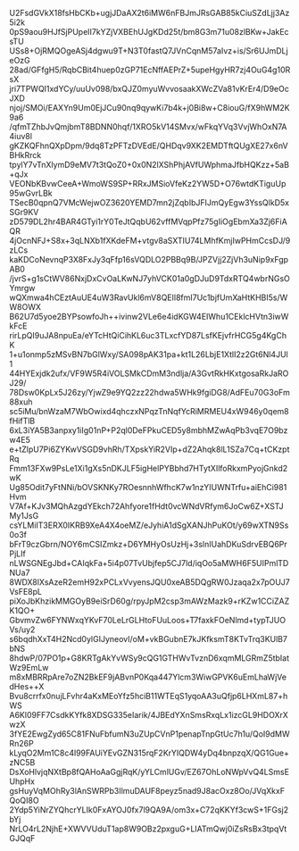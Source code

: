 U2FsdGVkX18fsHbCKb+ugjJDaAX2t6iMW6nFBJmJRsGAB85kCiuSZdLjj3Az5i2k
0pS9aou9HJfSjPUpeII7kYZjVXBEhUJgKDd25t/bm8G3m71u08zlBKw+JakEcsTU
USs8+OjRMQOgeASj4dgwu9T+N3T0fastQ7JVnCqnM57aIvz+is/Sr6UJmDLjeOzG
28ad/GFfgH5/RqbCBit4huep0zGP71EcNffAEPrZ+5upeHgyHR7zj4OuG4g10RsX
jri7TPWQI1xdYCy/uuUv098/bxQJZ0myuWvvosaakXWcZVa81vKrEr4/D9eOcJXD
njoj/SMOi/EAXYn9Um0EjJCu90nq9qywKi7b4k+j0Bi8w+C8iouG/fX9hWM2K9a6
/qfmTZhbJvQmjbmT8BDNN0hqf/1XRO5kV14SMvx/wFkqYVq3VvjWhOxN7A4iuv8l
gKZKQFhnQXpDpm/9dq8TzPFTzDVEdE/QHDqv9XK2EMDTftQUgXE27x6nVBHkRrck
tpylY7vTnXlymD9eMV7t3tQoZ0+0x0N2lXShPhjAVfUWphmaJfbHQKzz+5aB+qJx
VEONbKBvwCeeA+WmoWS9SP+RRxJMSioVfeKz2YW5D+O76wtdKTiguUp95wGvrLBk
TSecB0qpnQ7VMcWejwOZ3620YEMD7mn2jZqbIbJFIJmQyEgw3YssQlkD5xSGr9KV
zD579DL2hr4BAR4GTyi1rY0TeJtQqbU62vffMVqpPfz75gIiOgEbmXa3Zj6FiAQR
4jOcnNFJ+S8x+3qLNXb1fXKdeFM+vtgv8aSXTIU74LMhfKmjIwPHmCcsDJ/9zLCs
kaKDCoNevnqP3X8FxJy3qFfp16sVQDLO2PBBq9B/JPZVjj2ZjVh3uNip9xFgpAB0
/jvrS+g1sCtWV86NxjDxCvOaLKwNJ7yhVCK01a0gDJuD9TdxRTQ4wbrNGsOYmrgw
wQXmwa4hCEztAuUE4uW3RavUkl6mV8QEIl8fmI7Uc1bjfUmXaHtKHBI5s/WW8OWX
B62U7d5yoe2BYPsowfoJh++ivinw2VLe6e4idKGW4EIWhu1CEklcHVtn3iwWkFcE
rirLpQI9uJA8npuEa/eYTcHtQiCihKL6uc3TLxcfYD87LsfKEjvfrHCG5g4KgChK
1+u1onmp5zMSvBN7bGlWxy/SA098pAK31pa+kt1L26LbjE1XtlI2z2Gt6Nl4JUl1
44HYExjdk2ufx/VF9W5R4iVOLSMkCDmM3ndlja/A3GvtRkHKxtgosaRkJaROJ29/
78Dsw0KpLx5J26zy/YjwZ9e9YQ2zz22hdwa5WHk9fgiDG8/AdFEu70G3oFm88xuh
sc5iMu/bnWzaM7WbOwixd4qhczxNPqzTnNqfYcRiMRMEU4xW946y0qem8fHifTlB
6xL3iYA5B3anpxy1iIg01nP+P2ql0DeFPkuCED5y8mbhMZwAqPb3vqE7O9bzw4E5
e+tZlpU7Pi6ZYKwVSGD9vhRh/TXpskYiR2VIp+dZ2Ahqk8lL1SZa7Cq+tCKzptRq
Fmm13FXw9PsLe1Xi1gXs5nDKJLF5igHelPYBbhd7HTytXIlfoRkxmPyojGnkd2wK
Ug85Odit7yFtNNi/bOVSKNKy7ROesnnhWfhcK7w1nzYIUWNTrfu+aiEhCi981Hvm
V7Af+KJv3MQhAzgdYEkch72Ahfyore1fHdt0vcWNdVRfym6JoCw6Z+XSTJMy1JsG
csYLMiIT3ERX0IKRB9XeA4X4oeMZ/eJyhiA1dSgXANJhPuKOt/y69wXTN9Ss0o3f
bFrT9czGbrn/NOY6mCSIZmkz+D6YMHyOsUzHj+3slnIUahDKuSdrvEBQ6PrPjLIf
nLWSGNEgJbd+CAIqkFa+5i4p07TvUbjfep5CJ7ld/iqOo5aMWH6F5UIPmlTDNUa7
8WDX8lXsAzeR2emH92xPCLxVvyensJQU0xeAB5DQgRW0Jzaqa2x7pOUJ7VsFE8pL
piXoJbKhzikMMGOyB9eiSrD60g/rpyJpM2csp3mAWzMazk9+rKZw1CCiZAZK1QO+
GbvmvZw6FYNWxqYKvF70LeLrGLHtoFUuLoos+T7faxkFOeNlmd+typTJUOVs/uy2
s6bqdhXxT4H2Ncd0ylGIJyneovI/oM+vkBGubnE7kJKfksmT8KTvTrq3KUlB7bNS
8hdwP/07PO1p+G8KRTgAkYvWSy9cQG1GTHWvTvznD6xqmMLGRmZ5tbIatWz9EmLw
m8xMBRRpAre7oZN2BkEF9jABvnP0Kqa447Ylcm3WiwGPVK6uEmLhaWjVedHes++X
Bvu8crrfx0nujLFvhr4aKxMEoYfz5hciB11WTEqS1yqoAA3uQfjp6LHXmL87+hWS
A6Kl09FF7CsdkKYfk8XDSG335eIarik/4JBEdYXnSmsRxqLx1izcGL9HDOXrXwzX
3fYE2EwgZyd65C81FNuFbfumN3uZUpCVnP1penapTnpGtUc7h1u/QoI9dMWRn26P
kLyqO2Mm1C8c4l99FAUiYEvGZN315rqF2KrYIQDW4yDq4bnpzqX/QG1Gue+zNC5B
DsXoHlvjqNXtBp8fQAHoAaGgjRqK/yYLCmlUGv/EZ67OhLoNWpVvQ4LSmsEUhpHx
gsHuyVqMOhRy3lAnSWRPb3IlmuDAUF8peyz5nad9J8acOxz8Oo/JVqXkxFQoQI8O
2Ydp5YiNrZYQhcrYLIk0FxAYOJ0fx7l9QA9A/om3x+C72qKKYf3cwS+1FGsj2bYj
NrLO4rL2NjhE+XWVVUduT1ap8W9OBz2pxguG+LIATmQwj0iZsRsBx3tpqVtGJQqF

